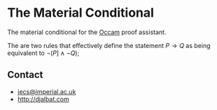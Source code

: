 # The Material Conditional

The material conditional for the [Occam](http://djalbat.com/occam) proof assistant.

The are two rules that effectively define the statement $P\to Q$ as being equivalent to $\neg(P]\land\neg{Q})$;

## Contact

* jecs@imperial.ac.uk
* http://djalbat.com
